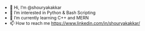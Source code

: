 - 👋 Hi, I’m @shouryakakkar
- 👀 I’m interested in Python & Bash Scripting
- 🌱 I’m currently learning C++ and MERN
- 📫 How to reach me https://www.linkedin.com/in/shouryakakkar/

<!---
shouryakakkar/shouryakakkar is a ✨ special ✨ repository because its `README.md` (this file) appears on your GitHub profile.
You can click the Preview link to take a look at your changes.
--->

